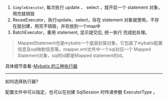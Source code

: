 1. `SimpleExecutor`, 每次执行 update 、 select ，就开启一个 statement 对象，用完就销毁
2. ReuseExecutor，执行update、select，存在 statement 对象就使用，不存在就创建，用完不销毁，并存放到一个map中
3. BatchExecutor，重用 statement, 显示提交后, 统一执行 完成批处理。

> MappedStatement也是mybatis一个底层封装对象，它包装了mybatis配置信息及sql映射信息等。mapper.xml文件中一个sql对应一个 Mapped Statement对象，sql的id即是Mapped statement的id。

具体细节查看-[Mybatis 的三种执行器](https://blog.csdn.net/zongf0504/article/details/100104029)



-----

如何选择执行器?

配置文件中可以指定，也可以在创建 SqlSession 时传递参数 ExecutorType 。